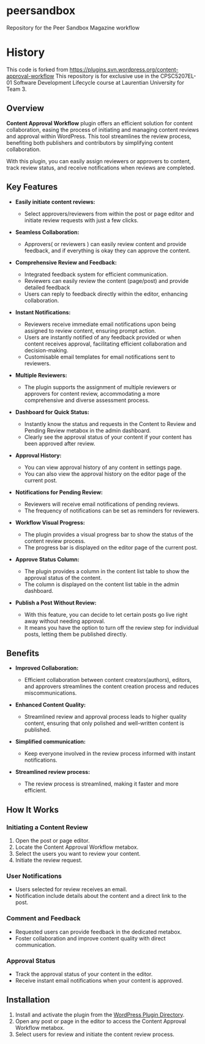 # peersandbox
Repository for the Peer Sandbox Magazine workflow
# History
This code is forked from https://plugins.svn.wordpress.org/content-approval-workflow
This repository is for exclusive use in the CPSC5207EL-01 Software Development Lifecycle course at Laurentian University for Team 3.

## Overview

**Content Approval Workflow** plugin offers an efficient solution for content collaboration, easing the process of initiating and managing content reviews and approval within WordPress. This tool streamlines the review process, benefiting both publishers and contributors by simplifying content collaboration.

With this plugin, you can easily assign reviewers or approvers to content, track review status, and receive notifications when reviews are completed.

## Key Features

- **Easily initiate content reviews:**
  - Select approvers/reviewers from within the post or page editor and initiate review requests with just a few clicks.

- **Seamless Collaboration:**
  - Approvers( or reviewers ) can easily review content and provide feedback, and if everything is okay they can approve the content.

- **Comprehensive Review and Feedback:**
  - Integrated feedback system for efficient communication.
  - Reviewers can easily review the content (page/post) and provide detailed feedback
  - Users can reply to feedback directly within the editor, enhancing collaboration.

- **Instant Notifications:**
  - Reviewers receive immediate email notifications upon being assigned to review content, ensuring prompt action.
  - Users are instantly notified of any feedback provided or when content receives approval, facilitating efficient collaboration and decision-making.
  - Customisable email templates for email notifications sent to reviewers.

- **Multiple Reviewers:**
  - The plugin supports the assignment of multiple reviewers or approvers for content review, accommodating a more comprehensive and diverse assessment process.

- **Dashboard for Quick Status:**
  - Instantly know the status and requests in the Content to Review and Pending Review metabox in the admin dashboard.
  - Clearly see the approval status of your content if your content has been approved after review.

- **Approval History:**
  - You can view approval history of any content in settings page.
  - You can also view the approval history on the editor page of the current post.

- **Notifications for Pending Review:**
  - Reviewers will receive email notifications of pending reviews.
  - The frequency of notifications can be set as reminders for reviewers.

- **Workflow Visual Progress:**
  - The plugin provides a visual progress bar to show the status of the content review process.
  - The progress bar is displayed on the editor page of the current post.

- **Approve Status Column:**
  - The plugin provides a column in the content list table to show the approval status of the content.
  - The column is displayed on the content list table in the admin dashboard.

- **Publish a Post Without Review:**
  - With this feature, you can decide to let certain posts go live right away without needing approval.
  - It means you have the option to turn off the review step for individual posts, letting them be published directly.

## Benefits

- **Improved Collaboration:**
  -  Efficient collaboration between content creators(authors), editors, and approvers streamlines the content creation process and reduces miscommunications.

- **Enhanced Content Quality:**
  - Streamlined review and approval process leads to higher quality content, ensuring that only polished and well-written content is published.

- **Simplified communication:**
  - Keep everyone involved in the review process informed with instant notifications.

- **Streamlined review process:**
  - The review process is streamlined, making it faster and more efficient.

## How It Works

### Initiating a Content Review

1. Open the post or page editor.
2. Locate the Content Approval Workflow metabox.
3. Select the users you want to review your content.
4. Initiate the review request.

### User Notifications

- Users selected for review receives an email.
- Notification include details about the content and a direct link to the post.

### Comment and Feedback

- Requested users can provide feedback in the dedicated metabox.
- Foster collaboration and improve content quality with direct communication.

### Approval Status

- Track the approval status of your content in the editor.
- Receive instant email notifications when your content is approved.

## Installation

1. Install and activate the plugin from the [WordPress Plugin Directory](https://wordpress.org/plugins/content-approval-workflow/).
2. Open any post or page in the editor to access the Content Approval Workflow metabox.
3. Select users for review and initiate the content review process.

